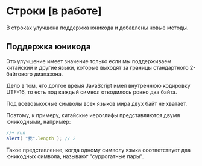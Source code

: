 
# Строки [в работе]

В строках улучшена поддержка юникода и добавлены новые методы.

## Поддержка юникода

Это улучшение имеет значение только если мы поддерживаем китайский и другие языки, которые выходят за границы стандартного 2-байтового диапазона.

Дело в том, что долгое время JavaScript имел внутреннюю кодировку UTF-16, то есть под каждый символ отводилось ровно два байта.

Под всевозможные символы всех языков мира двух байт не хватает.

Поэтому, к примеру, китайские иероглифы представляются двумя юникодными, например:

```js
//+ run
alert( "我".length ); // 2
```

Такое представление, когда одному символу языка соответствует два юникодных символа, называют "суррогатные пары".

